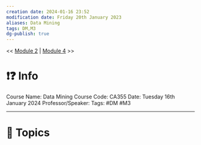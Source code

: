 ```yaml
---
creation date: 2024-01-16 23:52
modification date: Friday 20th January 2023
aliases: Data Mining
tags: DM,M3
dg-publish: true
---
```

<< [Module 2](Sem_6/Data_Mining/Notes/Module_2.md)  | [Module 4](Sem_6/Data_Mining/Notes/Module_4.md) >>

# ❗❓ Info
Course Name: Data Mining
Course Code: CA355
Date: Tuesday 16th January 2024
Professor/Speaker: 
Tags: #DM #M3 

---
# 📃 Topics